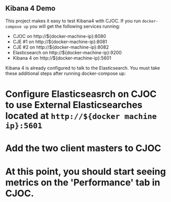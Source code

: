 Kibana 4 Demo
---

This project makes it easy to test Kibana4 with CJOC. If you run `docker-compose up` you will get the following services running:

* CJOC on http://${docker-machine-ip}:8080
* CJE #1 on http://${docker-machine-ip}:8081
* CJE #2 on http://${docker-machine-ip}:8082
* Elasticsearch on http://${docker-machine-ip}:9200
* Kibana 4 on http://${docker-machine-ip}:5601

Kibana 4 is already configured to talk to the Elasticsearch. You must take these additional steps after running docker-compose up:

# Configure Elasticseasrch on CJOC to use External Elasticsearches located at `http://${docker machine ip}:5601`
# Add the two client masters to CJOC
# At this point, you should start seeing metrics on the 'Performance' tab in CJOC.
